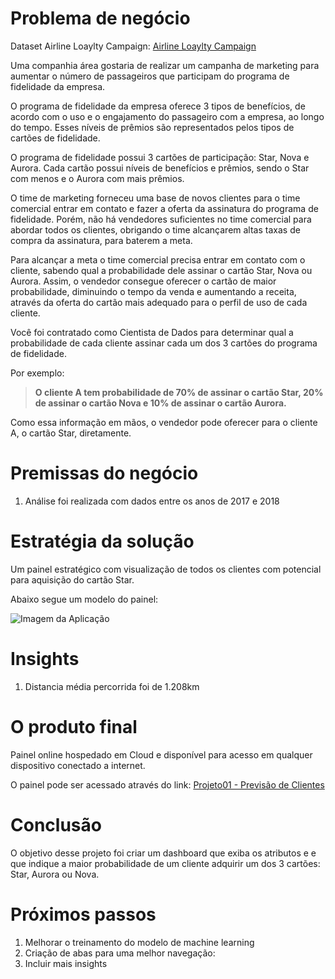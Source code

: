 # Problema de negócio

Dataset Airline Loaylty Campaign: [Airline Loaylty Campaign](https://www.kaggle.com/datasets/agungpambudi/airline-loyalty-campaign-program-impact-on-flights)

Uma companhia área gostaria de realizar um campanha de marketing para aumentar o número de passageiros que participam do programa de fidelidade da empresa.

O programa de fidelidade da empresa oferece 3 tipos de benefícios, de acordo com o uso e o engajamento do passageiro com a empresa, ao longo do tempo. Esses níveis de prêmios são representados pelos tipos de cartões de fidelidade.

O programa de fidelidade possui 3 cartões de participação: Star, Nova e Aurora. Cada cartão possui níveis de benefícios e prêmios, sendo o Star com menos e o Aurora com mais prêmios.

O time de marketing forneceu uma base de novos clientes para o time comercial entrar em contato e fazer a oferta da assinatura do programa de fidelidade. Porém, não há vendedores suficientes no time comercial para abordar todos os clientes, obrigando o time alcançarem altas taxas de compra da assinatura, para baterem a meta.

Para alcançar a meta o time comercial precisa entrar em contato com o cliente, sabendo qual a probabilidade dele assinar o cartão Star, Nova ou Aurora. Assim, o vendedor consegue oferecer o cartão de maior probabilidade, diminuindo o tempo da venda e aumentando a receita, através da oferta do cartão mais adequado para o perfil de uso de cada cliente.

Você foi contratado como Cientista de Dados para determinar qual a
probabilidade de cada cliente assinar cada um dos 3 cartões do programa de fidelidade. 

Por exemplo:

> **O cliente A tem  probabilidade de 70% de assinar o cartão Star, 20% de assinar o cartão Nova e 10% de assinar o cartão Aurora.**

Como essa informação em mãos, o vendedor pode oferecer para o cliente A, o cartão Star, diretamente.

# Premissas do negócio

1. Análise foi realizada com dados entre os anos de 2017 e 2018

# Estratégia da solução

Um painel estratégico com visualização de todos os clientes com potencial para aquisição do cartão Star.

Abaixo segue um modelo do painel:

![Imagem da Aplicação](https://docs.google.com/drawings/d/e/2PACX-1vR2amL0k041GIlv8OYdRQzXVDpJ3i8VQjc9P9ePCh_qRnDPOigM4DN851J0hifDn8IZfGHlhMfB5FgT/pub?w=960&h=720)

# Insights

1. Distancia média percorrida foi de 1.208km

# O produto final

Painel online hospedado em Cloud e disponível para acesso em qualquer dispositivo conectado a internet.

O painel pode ser acessado através do link:
[Projeto01 - Previsão de Clientes](https://huggingface.co/spaces/garritanoo/projeto01_previsao_clientes)

# Conclusão

O objetivo desse projeto foi criar um dashboard que exiba os atributos e e que indique a maior probabilidade de um cliente adquirir um dos 3 cartões: Star, Aurora ou Nova.

# Próximos passos

1. Melhorar o treinamento do modelo de machine learning
2. Criação de abas para uma melhor navegação:
3. Incluir mais insights

